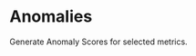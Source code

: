 <!--
---
title: "Anomalies"
custom_edit_url: https://github.com/andrewm4894/netdata/edit/master/collectors/python.d.plugin/anomalies/README.md
---
-->

# Anomalies

Generate Anomaly Scores for selected metrics. 
